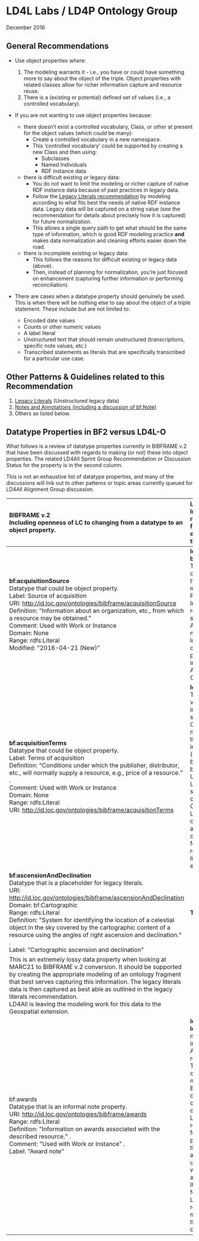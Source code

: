 LD4L Labs / LD4P Ontology Group
===============================

December 2016

General Recommendations
-----------------------

-   Use object properties where:
    1. The modeling warrants it - i.e., you have or could have something more to say about the object of the triple. Object properties with related classes allow for richer information capture and resource reuse.
	2. There is a (existing or potential) defined set of values (i.e., a controlled vocabulary).

-   If you are not wanting to use object properties because:
    -   there doesn’t exist a controlled vocabulary, Class, or other at present for the object values (which could be many):
        -   Create a controlled vocabulary in a new namespace.
        -   This ‘controlled vocabulary’ could be supported by creating a new Class and then using:
            -   Subclasses
            -   Named Individuals
            -   RDF instance data
    -   there is difficult existing or legacy data:
        -   You do not want to limit the modeling or richer capture of native RDF instance data because of past practices in legacy data. 
        -   Follow the [Legacy Literals recommendation](http://drive.google.com/open?id=1CyUl0tID3c62_klq77B2YFERtFtFrLeHULqWnjzLnvg) by modeling according to what fits best the needs of native RDF instance data. Legacy data will be captured on a string value (see the recommendation for details about precisely how it is captured) for future normalization.
        -   This allows a single query path to get what should be the same type of information, which is good RDF modeling practice **and** makes data normalization and cleaning efforts easier down the road.
    -   there is incomplete existing or legacy data:
        -   This follows the reasons for difficult existing or legacy data (above).
        -   Then, instead of planning for normalization, you’re just focused on enhancement (capturing further information or performing reconciliation).
-   There are cases when a datatype property should genuinely be used. This is when there will be nothing else to say about the object of a triple statement. These include but are not limited to:
    -   Encoded date values
    -   Counts or other numeric values
    -   A label literal
    -   Unstructured text that should remain unstructured (transcriptions, specific note values, etc.)
    -   Transcribed statements as literals that are specifically transcribed for a particular use case.


Other Patterns & Guidelines related to this Recommendation
----------------------------------------------------------

1.  [Legacy Literals](http://drive.google.com/open?id=1CyUl0tID3c62_klq77B2YFERtFtFrLeHULqWnjzLnvg) (Unstructured legacy data)
2.  [Notes and Annotations (including a discussion of bf:Note)](http://drive.google.com/open?id=1aGG19L48ljyHpw-wcGfshakU6DTxORBj6zoX8iygu3Q)
3.  Others as listed below.


Datatype Properties in BF2 versus LD4L-O
----------------------------------------

What follows is a review of datatype properties currently in BIBFRAME v.2 that have been discussed with regards to making (or not) these into object properties. The related LD4All Sprint Group Recommendation or Discussion Status for the property is in the second column.

This is not an exhaustive list of datatype properties, and many of the discussions will link out to other patterns or topic areas currently queued for LD4All Alignment Group discussion.
 
**BIBFRAME v.2**  <br /> Including openness of LC to changing from a datatype to an object property.  |  **LD4All Status** <br /> Including current recommendations from LD4All discussions on using these.
:------------- | :-------------
| **bf:acquisitionSource** <br />Datatype that could be object property. <br />Label: Source of acquisition<br />URI: http://id.loc.gov/ontologies/bibframe/acquisitionSource<br />Definition: "Information about an organization, etc., from which a resource may be obtained."<br />Comment: Used with Work or Instance<br />Domain: None<br />Range: rdfs:Literal<br />Modified: "2016-04-21 (New)" |  **ld4l:AcquisitionActivity bf:source foaf:Agent**<br />This should point to an organization or other type of entity resource, making it an Object Property.<br />In LD4All recommendations, it is seen as part of an Activity resource, namely, the source of ld4l:AcquisitionActivity captured with bf:source pointing to a foaf:Agent instance (URI for the Agent - probably, Organization). |
| **bf:acquisitionTerms** <br />Datatype that could be object property.<br /> Label: Terms of acquisition<br /> Definition: "Conditions under which the publisher, distributor, etc., will normally supply a resource, e.g., price of a resource." .<br /> Comment: Used with Work or Instance<br />Domain: None<br /> Range: rdfs:Literal<br />URI: http://id.loc.gov/ontologies/bibframe/acquisitionTerms |  **ld4l Activity Pattern ...**<br />This could point to a variety of types of information. This supports making this an Object Property with a new Class for having all the related information in a more granular way (i.e. bf:AcquisitionTerms bf:price “data” ; bf:license [license URI?]; etc.)<br /> LD4All will use a subclass of Activity to cover this needed Class. The generated LD4L Activity class will contain properties according to what type of information is found/contained by this resource (e.g. price, license, format, deal, etc.) |
| **bf:ascensionAndDeclination**<br /> Datatype that is a placeholder for legacy literals.<br /> URI: http://id.loc.gov/ontologies/bibframe/ascensionAndDeclination<br /> Domain: bf:Cartographic<br /> Range: rdfs:Literal<br /> Definition: "System for identifying the location of a celestial object in the sky covered by the cartographic content of a resource using the angles of right ascension and declination." . <br /> Label: "Cartographic ascension and declination" | **TBD** <br /> 
This is an extremely lossy data property when looking at MARC21 to BIBFRAME v.2 conversion. It should be supported by creating the appropriate modeling of an ontology fragment that best serves capturing this information. The legacy literals data is then captured as best able as outlined in the  legacy literals recommendation. <br /> LD4All is leaving the modeling work for this data to the Geospatial extension. |
| bf:awards <br /> Datatype that is an informal note property. <br /> URI: http://id.loc.gov/ontologies/bibframe/awards <br /> Range: rdfs:Literal <br /> Definition: "Information on awards associated with the described resource." .  <br /> Comment: "Used with Work or Instance" .  <br /> Label: "Award note" | **ld4l:Award & ld4l:AwardReceipt** This note contains information about an Award received by the resource described. This is an ideal candidate for improved modeling starting with BIBFRAME v.2 natively-created RDF, albeit the conversion of existing data will be hard. <br /> LD4All is recommending following the Awards pattern, which follows the VIVO Ontology in its approach to Awards - it uses Object Properties with Classes ld4l:Award and ld4l:AwardReceipt. It also recommends following the Legacy Literals recommendation when moving existing data to this Awards modeling construct.




